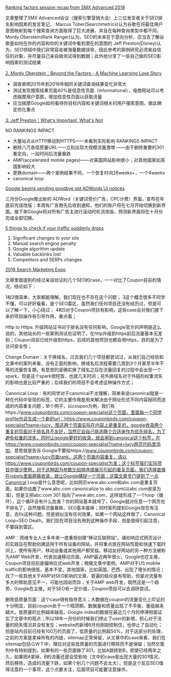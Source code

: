 [Ranking factors session recap from SMX Advanced 2018](https://searchengineland.com/ranking-factors-session-recap-from-smx-advanced-2018-300383)

文章整理了SMX Advanced会议（搜索引擎营销大会）上三位发言者关于SEO排名影响因素的发言笔记，
Marcus Tober(Searchmetrics)认为谷歌在将最佳用户意图映射到每个搜索查询方面取得了巨大进展，并且在每种查询类型中都不同。
Mordy Oberstein(Rank Ranger)认为。SEO的未来在于意向分析，应当去了解谷歌是如何在你的内容和你的关键词中看到潜在的意图的
Jeff Preston(Disney)认为，SEO领域中我们非常容易被海量数据误导，因此参考的案例研究必须来自信任的对象，并尽量自己亲自做测试得到数据；此外他分享了一些自己做的SEO影响因素的测试结果


[2. Mordy Oberstein：Beyond the Factors - A Machine Learning Love Story ](https://www.slideshare.net/SearchMarketingExpo/beyond-the-niche-beyond-the-factors-a-machine-learning-love-story-by-mordy-oberstein)

- 调查表明2015年到2016年相同关键词查询结果变化非常大
- 测试发现搜索结果页面40%是信息性页面（informational），电商网站可以考虑揣摩用户意图，增加信息性页面以获取流量
- 应当揣摩Google如何看待你目标内容和关键词相关的用户搜索意图，据此确定优化重点


[3. Jeff Preston：What's Important, What's Not
](https://www.slideshare.net/SearchMarketingExpo/seo-ranking-factors-in-2018-whats-important-whats-not-by-jeffrey-preston)


NO RANKINGS IMPACT
- 大量站点从HTTP移动到HTTPS——未看到实际影响
RANKINGS IMPACT
- 删除八万各低质量URL——立刻出现大规模流量激增
						——由于删除重要的301重定向，一段时间后流量暴跌
- AMP(accelerated mobile pages)——对美国网站影响很小；对其他国家如英国影响较大
- 更换domain——两个案例结果不同，一个恢复时间26weeks+，一个4weeks
- canonical loop

[Google begins sending goodbye old ADWords UI notices](https://searchengineland.com/google-begins-sending-goodbye-old-adwords-ui-notices-300660)

三月份Google推出新的 ADWord（关键词竞价广告，CPC计费）界面，宣布在年底前完成改版；本周有广告商先后收到通知，他们的账户将在七月开始切换到新界面。接下来Google将对所有广告主进行滚动时轮流改版，预测新界面将在十月份完成全部切换。

[5 things to check if your traffic suddenly drops
](https://searchengineland.com/5-things-to-check-if-your-traffic-suddenly-drops-300025)

1. Significant changes to your site
2. Manual search engine penalty
3. Google algorithm update
4. Valuable backlinks lost
5. Competitors and SERPs changes



[2018 Search Marketing Expo](https://searchengineland.com/ranking-factors-session-recap-from-smx-advanced-2018-300383)

文章里面提到的经过亲自验证的几个SEO的case，一一对比了Coupon目前的情况，结论如下：

1和2很简单，大家都能理解，我们现在也不存在这个问题；
3这个概念很多不同学不懂，可以好好看看，是个SEO雷区，虽然我们任何项目还没有经历过，但是可以了解一下，小心绕过；
4和5对于Coupon项目有影响，这些case会对我们接下来的项目操作有引导作用，重点看；

Http to Https: 升级网站证书对于排名没有任何影响，Google官方的声明是这么说的，其他站长的一些案例测试也证明了，在http升级到https前后流量基本无差别；Coupon目前已经升级到https，后续的其他项目也都会用https，目的是为了访问安全性；

Change Domain：关于换域名，过去我们几个项目都尝试过，从我们自己经验和文章中的案列来看，没有正面的影响，换域名后流程需要几周到3个月甚至半年不等的流量恢复期，有意思的是确实换了域名之后在流量回复的过程中会出现一个spark，但是这个spark很短暂，也就几天时间；另外换域名对于外链的权重流失的影响也是比较严重的；后续我们的项目不会考虑这种操作方式；

Canonical Loop：有的同学对于canonical不太理解，简单来说canonical就是一种在代码中呈现的标签，它的主要作用是用来解决由于网址形式不同内容相同而造成的内容重复问题；举个例子，以coupon为例，我们有https://www.couponbirds.com/coupon-specialist这个页面，里面每一个同学profile也会生成一个新的url：https://www.couponbirds.com/coupon-specialist?name=lucy，那这两个页面实际在内容上是重复的，google收录两个重复的页面对于排名并不友好，当然它会自己挑选哪个合适来作为优先排名，为了避免权重的流失，同时让google更好的收录，就会用到canonical这个标签，在https://www.couponbirds.com/coupon-specialist?name=lucy网页代码里添加<link rel=”canonical” href=“https://www.couponbirds.com/coupon-specialist” />，意思就是告诉 Google不要给https://www.couponbirds.com/coupon-specialist?name=lucy页面rank，这两个页面内容重复，请以https://www.couponbirds.com/coupon-specialist为准；这个标签我们实际项目中很少使用，对于这种因为参数比如排序或展示引起的重复页面，我们选择直接在robots里面屏蔽收录，就让Google捕捉一个页面；这篇文章专门提到了一点Canonical Loop是什么意思呢，比如网页www.abc.com和abc.com是重复页面，如果你设置了www.abc.com canonicalize to abc.com(以abc.com收录为准)，但是又把abc.com 301 指向了www.abc.com，这样就形成了一个loop（循环），这个循环会有什么危害？你的网站基本就垮了，Google就对任意一个网页也不排名了，自然搜索流量暴跌，SEO基本废掉；同时案列提到Google现在有注意，去fix这种问题，但是貌似没有任何效果，如果一个网站这样做了，Canonical Loop=SEO Death。我们现在项目没有用到这种操作手段，但是值得引起注意，不要踩到雷区。

AMP：网络专业人士多年来一直重视创建“移动互联网站”。诸如响应式网页设计的实践旨在帮助创建适用于所有设备的网站，并将重点放在网站性能和快速下载时间上，使所有用户，移动设备或其他用户都受益。移动友好网站的另一种方法被称为AMP Web开发，代表加速移动页面。AMP最近两年很火，Google也在主推，Coupon项目目前是偏响应式web开发；根据文章中案例，AMP对于US mobile traffic的影响很低，基本不变，其他国家，比如英国，巴西，出现了增长的情况；找了一些其他关于AMP对SEO影响的文章，普遍的结论是有帮助，但是对流量有多大的帮助意见不一，可能也因站而异；关于AMP web开发，既然这是一个趋势，Google在主推，对于SEO有一定价值，Coupon项目可以去调研尝试。

删除低质量页面：这个case很有指导意义；大数据在coupon的流量变化上印证的十分明显，目前coupon处于一个瓶颈期，数据量和质量出现了不平衡，量级越来越大，低质量的比例越来越高，Google index的数据在最近几个月的停滞侧面证实了文章中的观点；所以18年一月份的时候我们停止了user的新增，担心对于流量的损失情况并没有发生；website的新增6月份刚刚控制住，也停止了自动化；但是站内目前已经有100万的页面了，低质量的比例超50%，对于这部分的处理，之前的方案是拿掉所有的内链，sitemap正常保留，从文章中的case来看，我们在sitemap包括ＧＷＴ中，理应对这些低质量的页面进行移除而不是保留；当然文案列中有特别提到，如果有的一些页面做了301，比如A跳转到B，即使已经两年之久，如果把A拿掉，B的流量还是会受影响（文中的case是出现大量的301情况，然后移除，造成的流量下跌，如果个别几个问题不会太大），但是这个反应SEO值得注意的一个事项，这个点要关注，后面项目可能要注意操作。
